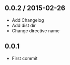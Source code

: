 ## 0.0.2 / 2015-02-26

* Add Changelog
* Add dist dir
* Change directive name

## 0.0.1

* First commit
